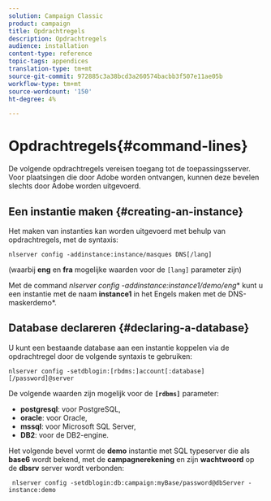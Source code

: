 ```yaml
---
solution: Campaign Classic
product: campaign
title: Opdrachtregels
description: Opdrachtregels
audience: installation
content-type: reference
topic-tags: appendices
translation-type: tm+mt
source-git-commit: 972885c3a38bcd3a260574bacbb3f507e11ae05b
workflow-type: tm+mt
source-wordcount: '150'
ht-degree: 4%

---
```



# Opdrachtregels{#command-lines}

De volgende opdrachtregels vereisen toegang tot de toepassingsserver. Voor plaatsingen die door Adobe worden ontvangen, kunnen deze bevelen slechts door Adobe worden uitgevoerd.

## Een instantie maken {#creating-an-instance}

Het maken van instanties kan worden uitgevoerd met behulp van opdrachtregels, met de syntaxis:

```
nlserver config -addinstance:instance/masques DNS[/lang]
```

(waarbij **eng** en **fra** mogelijke waarden voor de `[lang]` parameter zijn)

Met de command **nlserver config -addinstance:instance1/demo*/eng** kunt u een instantie met de naam **instance1** in het Engels maken met de DNS-maskerdemo*.

## Database declareren {#declaring-a-database}

U kunt een bestaande database aan een instantie koppelen via de opdrachtregel door de volgende syntaxis te gebruiken:

```
nlserver config -setdblogin:[rbdms:]account[:database][/password]@server
```

De volgende waarden zijn mogelijk voor de **`[rdbms]`** parameter:

* **postgresql**: voor PostgreSQL,
* **oracle**: voor Oracle,
* **mssql**: voor Microsoft SQL Server,
* **DB2**: voor de DB2-engine.

Het volgende bevel vormt de **demo** instantie met SQL typeserver die als **base6** wordt bekend, met de **campagnerekening** en zijn **wachtwoord** op de **dbsrv** server wordt verbonden:

```
 nlserver config -setdblogin:db:campaign:myBase/password@dbServer -instance:demo
```

